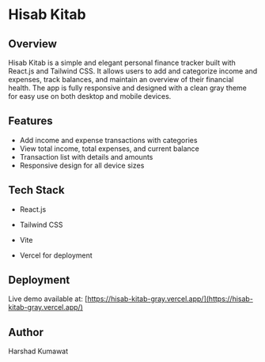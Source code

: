 # Hisab Kitab

## Overview
Hisab Kitab is a simple and elegant personal finance tracker built with React.js and Tailwind CSS. It allows users to add and categorize income and expenses, track balances, and maintain an overview of their financial health. The app is fully responsive and designed with a clean gray theme for easy use on both desktop and mobile devices.

## Features
- Add income and expense transactions with categories
- View total income, total expenses, and current balance
- Transaction list with details and amounts
- Responsive design for all device sizes

## Tech Stack
- React.js
- Tailwind CSS
- Vite 
  
- Vercel for deployment

## Deployment
Live demo available at: [https://hisab-kitab-gray.vercel.app/](https://hisab-kitab-gray.vercel.app/)

## Author
Harshad Kumawat


